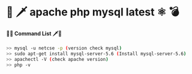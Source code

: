 # 🔫 🗡 apache php mysql latest ⚛ 💣 

#### 🔪🔧 Command List 🗡🔨
```sh
>> mysql -u netcse -p (version check mysql)
>> sudo apt-get install mysql-server-5.6 (Install mysql-server-5.6)
>> apachectl -V (check apache version)
>> php -v
```
